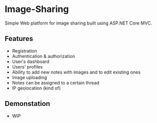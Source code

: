 # Image-Sharing
Simple Web platform for image sharing built using ASP.NET Core MVC.
## Features
* Registration
* Authentication & authorization
* User's dashboard
* Users' profiles
* Ability to add new notes with images and to edit existing ones
* Image uploading
* Notes can be assigned to a certain thread
* IP geolocation (kind of)
## Demonstation
* WIP
